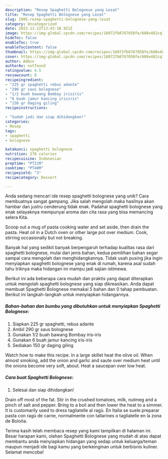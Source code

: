 ```yaml
---
description: "Resep Spaghetti Bolognese yang Lezat"
title: "Resep Spaghetti Bolognese yang Lezat"
slug: 1995-resep-spaghetti-bolognese-yang-lezat
category: Uncategorized
date: 2022-11-22T13:43:18.921Z
image: https://img-global.cpcdn.com/recipes/16072fb8767058fe/680x482cq70/spaghetti-bolognese-foto-resep-utama.jpg
hideToc: false
enableToc: true
enableTocContent: false
thumbnail: https://img-global.cpcdn.com/recipes/16072fb8767058fe/680x482cq70/spaghetti-bolognese-foto-resep-utama.jpg
cover: https://img-global.cpcdn.com/recipes/16072fb8767058fe/680x482cq70/spaghetti-bolognese-foto-resep-utama.jpg
author: Admin
authorAv: notfound
ratingvalue: 4.5
reviewcount: 8
recipeingredient:
- "225 gr spaghetti rebus adante"
- "290 gr saus bolognese"
- "1/2 buah bawang Bombay irisiris"
- "6 buah jamur kancing irisiris"
- "150 gr daging giling"
recipeinstructions:

- "Sudah jadi dan siap dihidangkan!"
categories:
- Resep
tags:
- spaghetti
- bolognese

katakunci: spaghetti bolognese 
nutrition: 270 calories
recipecuisine: Indonesian
preptime: "PT21M"
cooktime: "PT40M"
recipeyield: "3"
recipecategory: Dessert

---
```





Anda sedang mencari ide resep spaghetti bolognese yang unik? Cara membuatnya sangat gampang. Jika salah mengolah maka hasilnya akan hambar dan justru cenderung tidak enak. Padahal spaghetti bolognese yang enak selayaknya mempunyai aroma dan cita rasa yang bisa memancing selera Kita.





Scoop out a mug of pasta cooking water and set aside, then drain the pasta. Heat oil in a Dutch oven or other large pot over medium. Cook, stirring occasionally but not breaking.

Banyak hal yang sedikit banyak berpengaruh terhadap kualitas rasa dari spaghetti bolognese, mulai dari jenis bahan, kedua pemilihan bahan segar sampai cara mengolah dan menghidangkannya. Tidak usah pusing jika ingin menyiapkan spaghetti bolognese yang enak di rumah, karena asal sudah tahu triknya maka hidangan ini mampu jadi sajian istimewa.






Berikut ini ada beberapa cara mudah dan praktis yang dapat diterapkan untuk mengolah spaghetti bolognese yang siap dikreasikan. Anda dapat membuat Spaghetti Bolognese memakai 5 bahan dan 0 tahap pembuatan. Berikut ini langkah-langkah untuk menyiapkan hidangannya.

<!--inarticleads1-->

##### Bahan-bahan dan bumbu yang dibutuhkan untuk menyiapkan Spaghetti Bolognese:

1. Siapkan 225 gr spaghetti, rebus adante
1. Ambil 290 gr saus bolognese
1. Gunakan 1/2 buah bawang Bombay iris-iris
1. Gunakan 6 buah jamur kancing iris-iris
1. Sediakan 150 gr daging giling


Watch how to make this recipe. In a large skillet heat the olive oil. When almost smoking, add the onion and garlic and saute over medium heat until the onions become very soft, about. Heat a saucepan over low heat. 

<!--inarticleads2-->

##### Cara buat Spaghetti Bolognese:


1. Selesai dan siap dihidangkan!

Drain off most of the fat. Stir in the crushed tomatoes, milk, nutmeg and a pinch of salt and pepper. Bring to a boil and then lower the heat to a simmer. It is customarily used to dress tagliatelle al ragù. En Italia se suele preparar pasta con ragú de carne, normalmente con tallarines o tagliatelle en la zona de Boloña. 

Terima kasih telah membaca resep yang kami tampilkan di halaman ini. Besar harapan kami, olahan Spaghetti Bolognese yang mudah di atas dapat membantu anda menyiapkan hidangan yang sedap untuk keluarga/teman maupun menjadi ide bagi kamu yang berkeinginan untuk berbisnis kuliner. Selamat mencoba!
